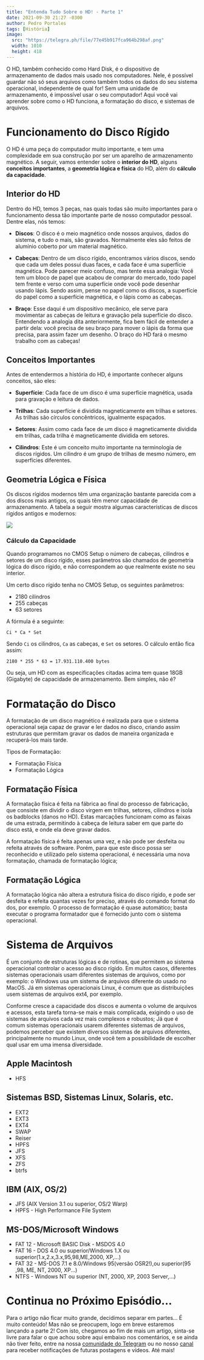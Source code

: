 ```yaml
---
title: "Entenda Tudo Sobre o HD! - Parte 1"
date: 2021-09-30 21:27 -0300
author: Pedro Portales
tags: [História]
image: 
  src: "https://telegra.ph/file/77e45b917fca964b298af.png"
  width: 1010
  height: 418
---
```


O HD, também conhecido como Hard Disk, é o dispositivo de armazenamento de dados mais usado nos computadores. Nele, é possível guardar não só seus arquivos como também todos os dados do seu sistema operacional, independente de qual for! Sem uma unidade de armazenamento, é impossível usar o seu computador! Aqui você vai aprender sobre como o HD funciona, a formatação do disco, e sistemas de arquivos.

# Funcionamento do Disco Rígido
O HD é uma peça do computador muito importante, e tem uma complexidade em sua construção por ser um aparelho de armazenamento magnético. A seguir, vamos entender sobre o **interior do HD**, alguns **conceitos importantes**, a **geometria lógica e física** do HD, além do **cálculo da capacidade**.

## Interior do HD
Dentro do HD, temos 3 peças, nas quais todas são muito importantes para o funcionamento dessa tão importante parte de nosso computador pessoal. Dentre elas, nós temos:

- **Discos**: O disco é o meio magnético onde nossos arquivos, dados do sistema, e tudo o mais, são gravados. Normalmente eles são feitos de alumínio coberto por um material magnético.

- **Cabeças**: Dentro de um disco rígido, encontramos vários discos, sendo que cada um deles possui duas faces, e cada face é uma superfície magnética. Pode parecer meio confuso, mas tente essa analogia: Você tem um bloco de papel que acabou de comprar do mercado, todo papel tem frente e verso com uma superfície onde você pode desenhar usando lápis. Sendo assim, pense no papel como os discos, a superfície do papel como a superfície magnética, e o lápis como as cabeças.

- **Braço**: Esse daqui é um dispositivo mecânico, ele serve para movimentar as cabeças de leitura e gravação pela superfície do disco. Entendendo a analogia dita anteriormente, fica bem fácil de entender a partir dela: você precisa de seu braço para mover o lápis da forma que precisa, para assim fazer um desenho. O braço do HD fará o mesmo trabalho com as cabeças!

## Conceitos Importantes
Antes de entendermos a história do HD, é importante conhecer alguns conceitos, são eles:

- **Superfície**: Cada face de um disco é uma superfície magnética, usada para gravação e leitura de dados.

- **Trilhas**: Cada superfície é dividida magneticamente em trilhas e setores. As trilhas são círculos concêntricos, igualmente espaçados.

- **Setores**: Assim como cada face de um disco é magneticamente dividida em trilhas, cada trilha é magneticamente dividida em setores.

- **Cilindros**: Este é um conceito muito importante na terminologia de discos rígidos. Um cilindro é um grupo de trilhas de mesmo número, em superfícies diferentes.

## Geometria Lógica e Física
Os discos rígidos modernos têm uma organização bastante parecida com a dos discos mais antigos, os quais têm menor capacidade de armazenamento. A tabela a seguir mostra algumas características de discos rígidos antigos e modernos:

![](https://telegra.ph/file/be855ed71253de1105236.png)

### Cálculo da Capacidade
Quando programamos no CMOS Setup o número de cabeças, cilindros e setores de um disco rígido, esses parâmetros são chamados de geometria lógica do disco rígido, e não correspondem ao que realmente existe no seu interior.

Um certo disco rígido tenha no CMOS Setup, os seguintes parâmetros:
- 2180 cilindros
- 255 cabeças
- 63 setores

A fórmula é a seguinte:
```
Ci * Ca * Set
```
Sendo `Ci` os cilindros, `Ca` as cabeças, e `Set` os setores. O cálculo então fica assim:
```
2180 * 255 * 63 = 17.931.110.400 bytes
```
Ou seja, um HD com as especificações citadas acima tem quase 18GB (Gigabyte) de capacidade de armazenamento. Bem simples, não é?

# Formatação do Disco
A formatação de um disco magnético é realizada para que o sistema operacional seja capaz de gravar e ler dados no disco, criando assim estruturas que permitam gravar os dados de maneira organizada e recuperá-los mais tarde.

Tipos de Formatação:
- Formatação Física
- Formatação Lógica

## Formatação Física
A formatação física é feita na fábrica ao final do processo de fabricação, que consiste em dividir o disco virgem em trilhas, setores, cilindros e isola os badblocks (danos no HD). Estas marcações funcionam como as faixas de uma estrada, permitindo à
cabeça de leitura saber em que parte do disco está, e onde ela deve gravar dados.

A formatação física é feita apenas uma vez, e não pode ser desfeita ou refeita através de software. Porém, para que este disco possa ser reconhecido e utilizado pelo sistema operacional, é necessária uma nova formatação, chamada de formatação lógica;

## Formatação Lógica
A formatação lógica não altera a estrutura física do disco rígido, e pode ser desfeita e refeita quantas vezes for preciso, através do comando format do dos, por exemplo. O processo de formatação é quase automático; basta executar o programa formatador que é fornecido junto com o sistema operacional.

# Sistema de Arquivos
É um conjunto de estruturas lógicas e de rotinas, que permitem ao sistema operacional controlar o acesso ao disco rígido. Em muitos casos, diferentes sistemas operacionais usam diferentes sistemas de arquivos, como por exemplo: o Windows usa um sistema de arquivos diferente do usado no MacOS. Já em sistemas operacionais Linux, é comum que as distribuições usem sistemas de arquivos ext4, por exemplo.

Conforme cresce a capacidade dos discos e aumenta o volume de arquivos e acessos, esta tarefa torna-se mais e mais complicada, exigindo o uso de sistemas de arquivos cada vez mais complexos e robustos; Já que é comum sistemas operacionais usarem diferentes sistemas de arquivos, podemos perceber que existem diversos sistemas de arquivos diferentes, principalmente no mundo Linux, onde você tem a possibilidade de escolher qual usar em uma imensa diversidade.

## Apple Macintosh
- HFS

## Sistemas BSD, Sistemas Linux, Solaris, etc.
- EXT2
- EXT3
- EXT4
- SWAP
- Reiser
- HPFS
- JFS
- XFS
- ZFS
- btrfs

## IBM (AIX, OS/2)
- JFS (AIX Version 3.1 ou superior, OS/2 Warp)
- HPFS - High Performance File System

## MS-DOS/Microsoft Windows
- FAT 12 - Microsoft BASIC Disk - MSDOS 4.0
- FAT 16 - DOS 4.0 ou superior/Windows 1.X ou superior(1.x,2.x,3.x,95,98,ME,2000, XP,...)
- FAT 32 - MS-DOS 7.1 e 8.0/Windows 95(versão OSR2!),ou superior(95 ,98, ME, NT, 2000, XP...)
- NTFS - Windows NT ou superior (NT, 2000, XP, 2003 Server,...)

# Continua no Próximo Episódio...
Para o artigo não ficar muito grande, decidimos separar em partes... É muito conteúdo! Mas não se preocupem, logo em breve estaremos lançando a parte 2! Com isto, chegamos ao fim de mais um artigo, sinta-se livre para falar o que achou sobre aqui embaixo nos comentários, e se ainda não tiver feito, entre na nossa  [comunidade do Telegram](https://t.me/opentechlife_comm)  ou no nosso [canal](https://t.me/opentechlife) para receber notificações de futuras postagens e vídeos. Até mais!
